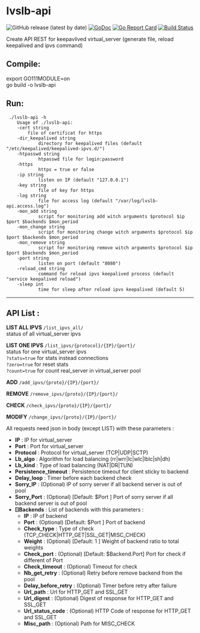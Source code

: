 # lvslb-api
![GitHub release (latest by date)](https://img.shields.io/github/v/release/jeremmfr/lvslb-api)
[![GoDoc](https://godoc.org/github.com/jeremmfr/lvslb-api?status.svg)](https://godoc.org/github.com/jeremmfr/lvslb-api)
[![Go Report Card](https://goreportcard.com/badge/github.com/jeremmfr/lvslb-api)](https://goreportcard.com/report/github.com/jeremmfr/lvslb-api)
[![Build Status](https://travis-ci.org/jeremmfr/lvslb-api.svg?branch=master)](https://travis-ci.org/jeremmfr/lvslb-api)

Create API REST for keepavlived virtual_server (generate file, reload keepalived and ipvs command)

Compile:
--------
export GO111MODULE=on  
go build -o lvslb-api

Run:
----

	 ./lvslb-api -h
	 	Usage of ./lvslb-api:
		-cert string
			file of certificat for https
  		-dir_keepalived string
        		directory for keepalived files (default "/etc/keepalived/keepalived-ipvs.d/")
  		-htpasswd string
        		htpasswd file for login:password
  		-https
        		https = true or false
  		-ip string
        		listen on IP (default "127.0.0.1")
  		-key string
        		file of key for https
  		-log string
        		file for access log (default "/var/log/lvslb-api.access.log")
        -mon_add string
                script for monitoring add witch arguments $protocol $ip $port $backends $mon_period
        -mon_change string
                script for monitoring change witch arguments $protocol $ip $port $backends $mon_period
        -mon_remove string
                script for monitoring remove witch arguments $protocol $ip $port $backends $mon_period
  		-port string
        		listen on port (default "8080")
  		-reload_cmd string
        		command for reload ipvs keepalived process (default "service keepalived reload")
  		-sleep int
        		time for sleep after reload ipvs keepalived (default 5)


***
API List :
---------
**LIST ALL IPVS**
	`/list_ipvs_all/`  
status of all virtual_server ipvs

**LIST ONE IPVS**
	`/list_ipvs/{protocol}/{IP}/{port}/`  
	status for one virtual_server ipvs  
		`?stats=true` for stats instead connections  
		`?zero=true` for reset stats  
		`?count=true` for count real_server in virtual_server pool  

**ADD**
	`/add_ipvs/{proto}/{IP}/{port}/`

**REMOVE**
	`/remove_ipvs/{proto}/{IP}/{port}/`

**CHECK**
	`/check_ipvs/{proto}/{IP}/{port}/`

**MODIFY**
	`/change_ipvs/{proto}/{IP}/{port}/`

All requests need json in body (except LIST) with these parameters :
* **IP** : IP for virtual_server
* **Port** : Port for virtual_server
* **Protocol** : Protocol for virtual_server (TCP|UDP|SCTP)
* **Lb_algo** : Algorithm for load balancing (rr|wrr|lc|wlc|lblc|sh|dh)
* **Lb_kind** : Type of load balancing (NAT|DR|TUN)
* **Persistence_timeout** : Persistence timeout for client sticky to backend
* **Delay_loop** : Timer before each backend check
* **Sorry_IP** : (Optional) IP of sorry server if all backend server is out of pool
* **Sorry_Port** : (Optional) [Default: $Port ] Port of sorry server if all backend server is out of pool
* **[]Backends** : List of backends with this parameters :
	* **IP** : IP of backend
	* **Port** : (Optional) [Default: $Port ] Port of backend
	* **Check_type** : Type of check (TCP_CHECK|HTTP_GET|SSL_GET|MISC_CHECK)
	* **Weight** : (Optional) [Default: 1 ] Weight of backend ratio to total weights
	* **Check_port** : (Optional) [Default: $Backend.Port] Port for check if different of Port
	* **Check_timeout** : (Optional) Timeout for check
	* **Nb_get_retry** : (Optional) Retry before remove backend from the pool
	* **Delay_before_retry** : (Optional) Timer before retry after failure
	* **Url_path** : Url for HTTP_GET and SSL_GET
	* **Url_digest** : (Optional) Digest of response for HTTP_GET and SSL_GET
	* **Url_status_code** : (Optional) HTTP Code of response for HTTP_GET and SSL_GET
	* **Misc_path** : (Optional) Path for MISC_CHECK
